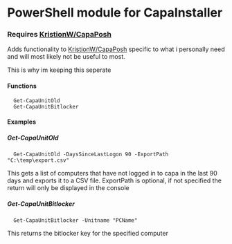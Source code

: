 # PowerShell module for CapaInstaller #
### Requires [KristionW/CapaPosh](https://github.com/KristionW/CapaPosh)
Adds functionality to [KristionW/CapaPosh](https://github.com/KristionW/CapaPosh) specific to what i personally need and will most likely not be useful to most.
 
This is why im keeping this seperate
 
#### Functions
```
  Get-CapaUnitOld
  Get-CapaUnitBitlocker
```

 
#### Examples
##### Get-CapaUnitOld
```
  Get-CapaUnitOld -DaysSinceLastLogon 90 -ExportPath "C:\temp\export.csv"
```
This gets a list of computers that have not logged in to capa in the last 90 days and exports it to a CSV file. ExportPath is optional, if not specified the return will only be displayed in the console

##### Get-CapaUnitBitlocker
```
  Get-CapaUnitBitlocker -Unitname "PCName"
```
This returns the bitlocker key for the specified computer
